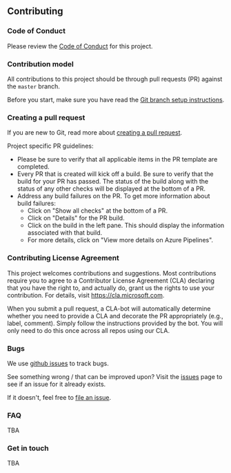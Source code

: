 <!--
Copyright (c) Microsoft Corporation. All rights reserved.
Licensed under the MIT License.
-->

## Contributing

### Code of Conduct

Please review the [Code of Conduct](./CODE_OF_CONDUCT.md) for this project.

### Contribution model

All contributions to this project should be through pull requests (PR) against the `master` branch.

Before you start, make sure you have read the [Git branch setup instructions](./docs/GitBranchSetup.md).

### Creating a pull request

If you are new to Git, read more about [creating a pull request](https://help.github.com/articles/creating-a-pull-request/).

Project specific PR guidelines:

-   Please be sure to verify that all applicable items in the PR template are completed.
-   Every PR that is created will kick off a build. Be sure to verify that the build for your PR has passed. The status of the build along with the status of any other checks will be displayed at the bottom of a PR.
-   Address any build failures on the PR. To get more information about build failures:
    -   Click on "Show all checks" at the bottom of a PR.
    -   Click on "Details" for the PR build.
    -   Click on the build in the left pane. This should display the information associated with that build.
    -   For more details, click on "View more details on Azure Pipelines".

### Contributing License Agreement

This project welcomes contributions and suggestions. Most contributions require you to agree to a
Contributor License Agreement (CLA) declaring that you have the right to, and actually do, grant us
the rights to use your contribution. For details, visit https://cla.microsoft.com.

When you submit a pull request, a CLA-bot will automatically determine whether you need to provide
a CLA and decorate the PR appropriately (e.g., label, comment). Simply follow the instructions
provided by the bot. You will only need to do this once across all repos using our CLA.

### Bugs

We use [github issues](https://github.com/microsoft/accessibility-insights-service/issues) to track bugs.

See something wrong / that can be improved upon? Visit the [issues](https://github.com/Microsoft/accessibility-insights-service/issues?q=is%3Aissue+is%3Aopen%2Cclosed) page to see if an issue for it already exists.

If it doesn't, feel free to [file an issue](https://github.com/Microsoft/accessibility-insights-service/issues/new).

### FAQ

TBA

### Get in touch

TBA
